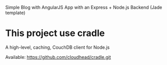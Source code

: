 Simple Blog with AngularJS App with an Express + Node.js Backend (Jade template)

# This project use cradle
  
  A high-level, caching, CouchDB client for Node.js

  Available: https://github.com/cloudhead/cradle.git